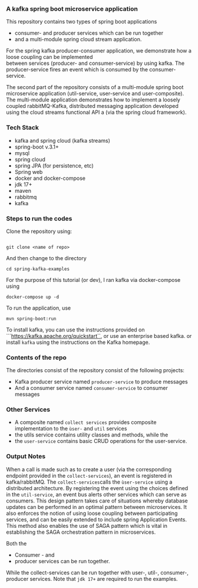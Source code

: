 ### A kafka spring boot microservice application

This repository contains two types of spring boot applications
+ consumer- and producer services which can be run together
+ and a multi-module spring cloud stream application. 

For the spring kafka producer-consumer application, we demonstrate how a loose coupling can be implemented  
between services (producer- and consumer-service) by using kafka. The producer-service fires an event which is consumed
by the consumer-service.

The second part of the repository consists of a multi-module spring boot microservice
application (util-service, user-service and user-composite). The multi-module application 
demonstrates how to implement a loosely coupled rabbitMQ-Kafka, distributed messaging application
developed using the cloud streams functional API a (via the spring cloud framework).

### Tech Stack 
+ kafka and spring cloud (kafka streams)
+ spring-boot v.3.1+
+ mysql
+ spring cloud
+ spring JPA (for persistence, etc)
+ Spring web
+ docker and docker-compose
+ jdk 17+
+ maven
+ rabbitmq
+ kafka


### Steps to run the codes

Clone the repository using:

```git

git clone <name of repo>

```
And then change to the directory
```
cd spring-kafka-examples
```
For the purpose of this tutorial (or dev), I ran kafka via docker-compose using 
```
docker-compose up -d
```
To run the application, use 
```
mvn spring-boot:run
```
To install kafka, you can use the instructions provided on 
```https://kafka.apache.org/quickstart``, or use an enterprise based kafka.
or install  ``kafka`` using the instructions on the Kafka homepage. 

### Contents of the repo

The directories consist of the repository consist of the following projects:

+ Kafka producer service named ``producer-service`` to produce messages
+ And a consumer service named ``consumer-service`` to consumer messages

### Other Services
+ A composite named ```collect services``` provides composite implementation 
 to the ``ùser-`` and `util` services
+ the utils service contains utility classes and methods, while the
+ the `user-service` contains basic CRUD operations for the user-service.

### Output Notes
When a call is made such as to create a user (via the corresponding endpoint
provided in the `collect-services`), an event is registered in kafka/rabbitMQ. The `collect-services`calls
the `ùser-service` using a distributed architecture. By registering the event using the choices defined in the 
`util-service`, an event bus alerts other services which can serve as consumers. This design pattern takes care of situations whereby
database updates can be performed in an optimal pattern between microservices. It also enforces the notion of using loose coupling between participating services,
and can be easily extended to include spring Application Events. This method also enables the use of SAGA pattern
which is vital in establishing the SAGA orchestration pattern in microservices.

Both the 
+ Consumer - and
+ producer services can be run together. 

While the collect-services can be run together with user-, util-, consumer-, producer 
services. Note that ``jdk 17+`` are required to run the examples.


